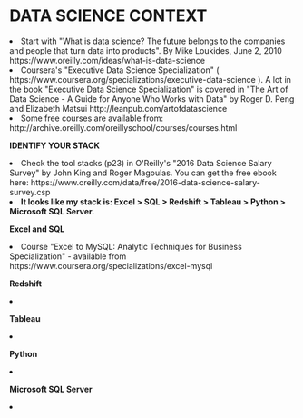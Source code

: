 # DATA SCIENCE CONTEXT

<li>Start with "What is data science? The future belongs to the companies and people that turn data into products". By Mike Loukides, June 2, 2010 https://www.oreilly.com/ideas/what-is-data-science </li>


<li>Coursera's "Executive Data Science Specialization" ( https://www.coursera.org/specializations/executive-data-science ). A lot in the book "Executive Data Science Specialization"  is covered in "The Art of Data Science - A Guide for Anyone Who Works with Data" by Roger D. Peng and Elizabeth Matsui http://leanpub.com/artofdatascience  </li>


<li>Some free courses are available from: http://archive.oreilly.com/oreillyschool/courses/courses.html  </li>



<b>IDENTIFY YOUR STACK</b>

 <li>Check the tool stacks (p23) in O'Reilly's "2016 Data Science Salary Survey" by John King and Roger Magoulas. You can get the free ebook here: https://www.oreilly.com/data/free/2016-data-science-salary-survey.csp  </li>

 <li><b>It looks like my stack is: Excel > SQL > Redshift > Tableau > Python > Microsoft SQL Server.</b> </li>


<b>Excel and SQL</b>

 <li>Course "Excel to MySQL: Analytic Techniques for Business Specialization" - available from https://www.coursera.org/specializations/excel-mysql  </li>


<b>Redshift</b>
 <li> </li>

<b>Tableau</b>
 <li> </li>

<b>Python</b>
 <li> </li>

<b>Microsoft SQL Server</b>
 <li> </li>

